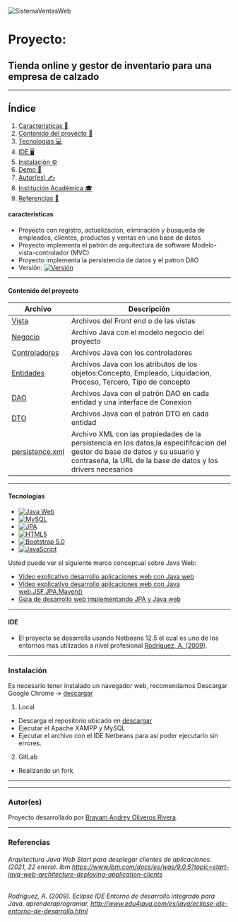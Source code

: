 ![SistemaVentasWeb](https://photos.app.goo.gl/pfFQZUGwkhDvx6F26)
# Proyecto:
## Tienda online y gestor de inventario para una empresa de calzado
***
## Índice
1. [Características 🔗](#características)
2. [Contenido del proyecto 📝](#contenido-del-proyecto)
3. [Tecnologías 💻](#tecnologías)
4. [IDE 🖥](#ide)
5. [Instalación ⚙](#instalación)
6. [Demo 📲](#demo)
7. [Autor(es) ✍](#autores)
8. [Institución Académica 🎓](#institución-académica)
9. [Referencias 🔎](#institución-académica)

#### caracteristicas
  - Proyecto con registro, actualizacion, eliminación y búsqueda de empleados, clientes, productos y ventas en una base de datos
  - Proyecto implementa el patrón de arquitectura de software Modelo-vista-controlador (MVC)
  - Proyecto implementa la persistencia de datos y el patron DAO
  - Versión: [![Versión](https://img.shields.io/badge/-4.0-lightgrey)](#)
  
***
  #### Contenido del proyecto

| Archivo      | Descripción  |
|--------------|--------------|
| [Vista](https://github.com/AndreyRi13/SistemaVentasWeb/tree/main/web) | Archivos del Front end o de las vistas|
| [Negocio](https://github.com/AndreyRi13/SistemaVentasWeb/tree/main/src/java/Negocio) | Archivo Java con el modelo negocio del proyecto|
| [Controladores](https://github.com/AndreyRi13/SistemaVentasWeb/tree/main/src/java/Control) | Archivos Java con los controladores|
| [Entidades](https://gitlab.com/Andrey1304/nomina/-/tree/master/src/nomina/entities) | Archivos Java con los atributos de los objetos:Concepto, Empleado, Liquidacion, Proceso, Tercero, Tipo de concepto |
| [DAO](https://github.com/AndreyRi13/SistemaVentasWeb/tree/main/src/java/DAO) | Archivos Java con el patrón DAO en cada entidad y una interface de Conexion|
| [DTO](https://github.com/AndreyRi13/SistemaVentasWeb/tree/main/src/java/DTO) | Archivos Java con el patrón DTO en cada entidad|
| [persistence.xml](https://github.com/AndreyRi13/SistemaVentasWeb/blob/main/src/conf/persistence.xml) | Archivo XML con las propiedades de la persistencia en los datos,la especififcacion del gestor de base de datos y su usuario y contraseña, la URL de la base de datos y los drivers necesarios|


  
***
#### Tecnologías
  - [![Java Web](https://img.shields.io/badge/-Java%20Web-green)](https://www.java.com/es/download/help/java_webstart_es.html)
  - [![MySQL](https://img.shields.io/badge/-MySQL-yellow)](https://www.mysql.com/)
  - [![JPA](https://img.shields.io/badge/-JPA-red)](https://es.wikipedia.org/wiki/Java_Persistence_API)
  - [![HTML5](https://img.shields.io/badge/HTML5-CSS-green)](https://developer.mozilla.org/es/docs/Web/Guide/HTML/HTML5)
  - [![Bootstrap 5.0](https://img.shields.io/badge/-Bootstrap%205.0-blueviolet)](https://getbootstrap.com/docs/5.0/getting-started/introduction/)
  - [![JavaScript](https://img.shields.io/badge/JavaScript-green)](https://developer.mozilla.org/es/docs/Web/JavaScript)
  


Usted puede ver el siguiente marco conceptual sobre Java Web:

  - [Vídeo explicativo  desarrollo aplicaciones web con Java web](https://www.youtube.com/watch?v=xPCrf80hgE8)
  - [Vídeo explicativo  desarrollo aplicaciones web con Java web,JSF,JPA,Maven()](https://www.youtube.com/watch?v=dp06qVE48n0)
  - [Gúia de desarrollo web implementando JPA y Java web](https://joseltoro.blogspot.com/2020/04/crear-un-proyecto-jpa-java-web-usando.html)
  
  ***
#### IDE

- El proyecto se desarrolla usando Netbeans 12.5 el cual es uno de los entornos mas utilizados a nivel profesional [Rodríguez, A. (2009)](#https://www.aprenderaprogramar.com/index.php?option=com_content&view=article&id=398:netbeans-eclipse-jcreator-jbuilder-icual-es-el-mejor-entorno-de-desarrollo-ide-para-java-cu00613b&catid=68&Itemid=188).


***
### Instalación

Es necesario tener instalado un navegador web, recomendamos Descargar Google Chrome -> [descargar](https://www.google.com/intl/es/chrome/?brand=UUXU&gclid=CjwKCAjwg4-EBhBwEiwAzYAlsikFQNC060oYLuGkUVy44X52BoSxpm0KOyjfsNrF0eV7ENvSwekQ-BoCskUQAvD_BwE&gclsrc=aw.ds)


1. Local  
 - Descarga el repositorio ubicado en [descargar](https://github.com/AndreyRi13/SistemaVentasWeb) 
 - Ejecutar el Apache XAMPP y MySQL
 - Ejecutar el archivo con el IDE Netbeans para asi poder ejecutarlo sin errores.

2. GitLab   
 - Realizando un fork  

***

***
### Autor(es)
Proyecto desarrollado por [Brayam Andrey Oliveros Rivera](<andreyrivera2018@gmail.com>).

   ***
### Referencias
###### Arquitectura Java Web Start para desplegar clientes de aplicaciones. (2021, 22 enero). ibm.https://www.ibm.com/docs/es/was/9.0.5?topic=start-java-web-architecture-deploying-application-clients

###### Rodríguez, A. (2009). Eclipse IDE Entorno de desarrollo integrado para Java. aprenderaprogramar. http://www.edu4java.com/es/java/eclipse-ide-entorno-de-desarrollo.html
